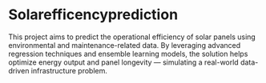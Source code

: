 # Solarefficencyprediction
This project aims to predict the operational efficiency of solar panels using environmental and maintenance-related data. By leveraging advanced regression techniques and ensemble learning models, the solution helps optimize energy output and panel longevity — simulating a real-world data-driven infrastructure problem.
